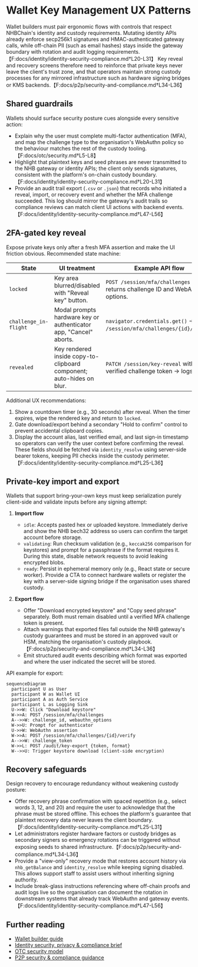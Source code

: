 # Wallet Key Management UX Patterns

Wallet builders must pair ergonomic flows with controls that respect NHBChain's
identity and custody requirements. Mutating identity APIs already enforce
secp256k1 signatures and HMAC-authenticated gateway calls, while off-chain PII
(such as email hashes) stays inside the gateway boundary with rotation and audit
logging requirements.【F:docs/identity/identity-security-compliance.md†L20-L31】
Key reveal and recovery screens therefore need to reinforce that private keys
never leave the client's trust zone, and that operators maintain strong custody
processes for any mirrored infrastructure such as hardware signing bridges or
KMS backends.【F:docs/p2p/security-and-compliance.md†L34-L36】

## Shared guardrails

Wallets should surface security posture cues alongside every sensitive action:

- Explain why the user must complete multi-factor authentication (MFA), and map
  the challenge type to the organisation's WebAuthn policy so the behaviour
  matches the rest of the custody tooling.【F:docs/otc/security.md†L5-L8】
- Highlight that plaintext keys and seed phrases are never transmitted to the
  NHB gateway or identity APIs; the client only sends signatures, consistent with
  the platform's on-chain custody boundary.【F:docs/identity/identity-security-compliance.md†L20-L31】
- Provide an audit trail export (`.csv` or `.json`) that records who initiated a
  reveal, import, or recovery event and whether the MFA challenge succeeded. This
  log should mirror the gateway's audit trails so compliance reviews can match
  client UI actions with backend events.【F:docs/identity/identity-security-compliance.md†L47-L56】

## 2FA-gated key reveal

Expose private keys only after a fresh MFA assertion and make the UI friction
obvious. Recommended state machine:

| State | UI treatment | Example API flow |
| --- | --- | --- |
| `locked` | Key area blurred/disabled with "Reveal key" button. | `POST /session/mfa/challenges` → returns challenge ID and WebAuthn options. |
| `challenge_in-flight` | Modal prompts hardware key or authenticator app, "Cancel" aborts. | `navigator.credentials.get()` → `POST /session/mfa/challenges/{id}/verify`. |
| `revealed` | Key rendered inside copy-to-clipboard component; auto-hides on blur. | `PATCH /session/key-reveal` with verified challenge token → logs event. |

Additional UX recommendations:

1. Show a countdown timer (e.g., 30 seconds) after reveal. When the timer
   expires, wipe the rendered key and return to `locked`.
2. Gate download/export behind a secondary "Hold to confirm" control to prevent
   accidental clipboard copies.
3. Display the account alias, last verified email, and last sign-in timestamp so
   operators can verify the user context before confirming the reveal. These
   fields should be fetched via `identity_resolve` using server-side bearer
   tokens, keeping PII checks inside the custody perimeter.【F:docs/identity/identity-security-compliance.md†L25-L36】

## Private-key import and export

Wallets that support bring-your-own keys must keep serialization purely
client-side and validate inputs before any signing attempt:

1. **Import flow**
   - `idle`: Accepts pasted hex or uploaded keystore. Immediately derive and show
     the NHB bech32 address so users can confirm the target account before
     storage.
   - `validating`: Run checksum validation (e.g., `keccak256` comparison for
     keystores) and prompt for a passphrase if the format requires it. During
     this state, disable network requests to avoid leaking encrypted blobs.
   - `ready`: Persist in ephemeral memory only (e.g., React state or secure
     worker). Provide a CTA to connect hardware wallets or register the key with
     a server-side signing bridge if the organisation uses shared custody.

2. **Export flow**
   - Offer "Download encrypted keystore" and "Copy seed phrase" separately. Both
     must remain disabled until a verified MFA challenge token is present.
   - Attach warnings that exported files fall outside the NHB gateway's custody
     guarantees and must be stored in an approved vault or HSM, matching the
     organisation's custody playbook.【F:docs/p2p/security-and-compliance.md†L34-L36】
   - Emit structured audit events describing which format was exported and where
     the user indicated the secret will be stored.

API example for export:

```mermaid
sequenceDiagram
  participant U as User
  participant W as Wallet UI
  participant A as Auth Service
  participant L as Logging Sink
  U->>W: Click "Download keystore"
  W->>A: POST /session/mfa/challenges
  A-->>W: challenge_id, webauthn_options
  W->>U: Prompt for authenticator
  U->>W: WebAuthn assertion
  W->>A: POST /session/mfa/challenges/{id}/verify
  A-->>W: challenge_token
  W->>L: POST /audit/key-export {token, format}
  W-->>U: Trigger keystore download (client-side encryption)
```

## Recovery safeguards

Design recovery to encourage redundancy without weakening custody posture:

- Offer recovery phrase confirmation with spaced repetition (e.g., select words
  3, 12, and 20) and require the user to acknowledge that the phrase must be
  stored offline. This echoes the platform's guarantee that plaintext recovery
  data never leaves the client boundary.【F:docs/identity/identity-security-compliance.md†L25-L31】
- Let administrators register hardware factors or custody bridges as secondary
  signers so emergency rotations can be triggered without exposing seeds to
  shared infrastructure.【F:docs/p2p/security-and-compliance.md†L34-L36】
- Provide a "view-only" recovery mode that restores account history via
  `nhb_getBalance` and `identity_resolve` while keeping signing disabled. This
  allows support staff to assist users without inheriting signing authority.
- Include break-glass instructions referencing where off-chain proofs and audit
  logs live so the organisation can document the rotation in downstream systems
  that already track WebAuthn and gateway events.【F:docs/identity/identity-security-compliance.md†L47-L56】

## Further reading

- [Wallet builder guide](../sdk/wallets.md)
- [Identity security, privacy & compliance brief](../identity/identity-security-compliance.md)
- [OTC security model](../otc/security.md)
- [P2P security & compliance guidance](../p2p/security-and-compliance.md)
